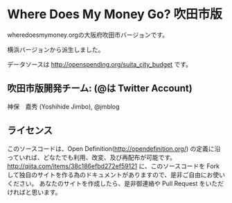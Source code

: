 # Where Does My Money Go? 吹田市版

wheredoesmymoney.orgの大阪府吹田市バージョンです。

横浜バージョンから派生しました。

データソースは http://openspending.org/suita_city_budget です。

## 吹田市版開発チーム: (@は Twitter Account)

神保　嘉秀 (Yoshihide Jimbo), @jmblog

## ライセンス
このソースコードは、Open Definition(http://opendefinition.org/) の定義に沿っていれば、どなたでも利用、改変、及び再配布が可能です。
http://qiita.com/items/38c186efbd272ef59121
に、このソースコードを Fork して独自のサイトを作る為のドキュメントがありますので、是非ご自由にお使いください。
あなたのサイトを作成したら、是非御連絡や Pull Request をいただければと思います。
